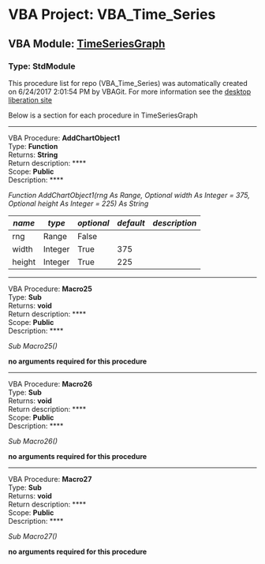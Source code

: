 # VBA Project: **VBA_Time_Series**
## VBA Module: **[TimeSeriesGraph](/scripts/TimeSeriesGraph.vba "source is here")**
### Type: StdModule  

This procedure list for repo (VBA_Time_Series) was automatically created on 6/24/2017 2:01:54 PM by VBAGit.
For more information see the [desktop liberation site](http://ramblings.mcpher.com/Home/excelquirks/drivesdk/gettinggithubready "desktop liberation")

Below is a section for each procedure in TimeSeriesGraph

---
VBA Procedure: **AddChartObject1**  
Type: **Function**  
Returns: **String**  
Return description: ****  
Scope: **Public**  
Description: ****  

*Function AddChartObject1(rng As Range, Optional width As Integer = 375, Optional height As Integer = 225) As String*  

*name*|*type*|*optional*|*default*|*description*
---|---|---|---|---
rng|Range|False||
width|Integer|True| 375|
height|Integer|True| 225|


---
VBA Procedure: **Macro25**  
Type: **Sub**  
Returns: **void**  
Return description: ****  
Scope: **Public**  
Description: ****  

*Sub Macro25()*  

**no arguments required for this procedure**


---
VBA Procedure: **Macro26**  
Type: **Sub**  
Returns: **void**  
Return description: ****  
Scope: **Public**  
Description: ****  

*Sub Macro26()*  

**no arguments required for this procedure**


---
VBA Procedure: **Macro27**  
Type: **Sub**  
Returns: **void**  
Return description: ****  
Scope: **Public**  
Description: ****  

*Sub Macro27()*  

**no arguments required for this procedure**
